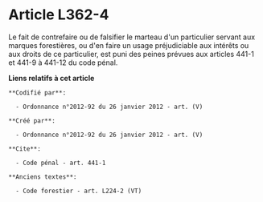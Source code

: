 # Article L362-4

Le fait de contrefaire ou de falsifier le marteau d'un particulier servant aux marques forestières, ou d'en faire un usage
préjudiciable aux intérêts ou aux droits de ce particulier, est puni des peines prévues aux articles 441-1 et 441-9 à 441-12
du code pénal.

**Liens relatifs à cet article**

	**Codifié par**:

	  - Ordonnance n°2012-92 du 26 janvier 2012 - art. (V)

	**Créé par**:

	  - Ordonnance n°2012-92 du 26 janvier 2012 - art. (V)

	**Cite**:

	  - Code pénal - art. 441-1

	**Anciens textes**:

	  - Code forestier - art. L224-2 (VT)
